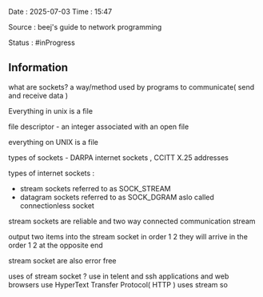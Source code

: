 Date : 2025-07-03  Time : 15:47

Source : beej's guide to network programming

Status : #inProgress   
## Information

what are sockets?
a way/method used by programs to communicate( send and receive data )

Everything in unix is a file

file descriptor -  an integer associated with an open file 

everything on UNIX is a file 

types of sockets - DARPA internet sockets , CCITT X.25 addresses

types of internet sockets :
- stream sockets referred to as SOCK_STREAM
- datagram sockets referred to as SOCK_DGRAM aslo called  connectionless socket

stream sockets are reliable and two way connected communication stream

output two items into the stream socket in order 1 2 they will arrive in the order 1 2  at the opposite end

stream socket are also error free

uses of stream socket ?
use in telent and ssh applications and web browsers use HyperText Transfer Protocol( HTTP ) uses stream so